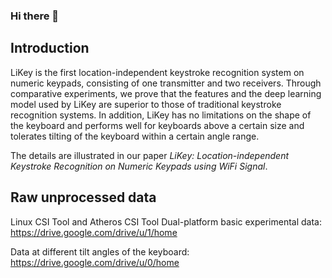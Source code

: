 ### Hi there 👋

<!--
**LiKey-CSI/LiKey-CSI** is a ✨ _special_ ✨ repository because its `README.md` (this file) appears on your GitHub profile.

Here are some ideas to get you started:

- 🔭 I’m currently working on ...
- 🌱 I’m currently learning ...
- 👯 I’m looking to collaborate on ...
- 🤔 I’m looking for help with ...
- 💬 Ask me about ...
- 📫 How to reach me: ...
- 😄 Pronouns: ...
- ⚡ Fun fact: ...
-->
## Introduction
LiKey is the first location-independent keystroke recognition system on numeric keypads, consisting of one transmitter and two receivers. Through comparative experiments, we prove that the features and the deep learning model used by LiKey are superior to those of traditional keystroke recognition systems. In addition, LiKey has no limitations on the shape of the keyboard and performs well for keyboards above a certain size and tolerates tilting of the keyboard within a certain angle range.

The details are illustrated in our paper *LiKey: Location-independent Keystroke Recognition on Numeric Keypads using WiFi Signal*.

## Raw unprocessed data
Linux CSI Tool and Atheros CSI Tool Dual-platform basic experimental data: https://drive.google.com/drive/u/1/home

Data at different tilt angles of the keyboard: https://drive.google.com/drive/u/0/home
